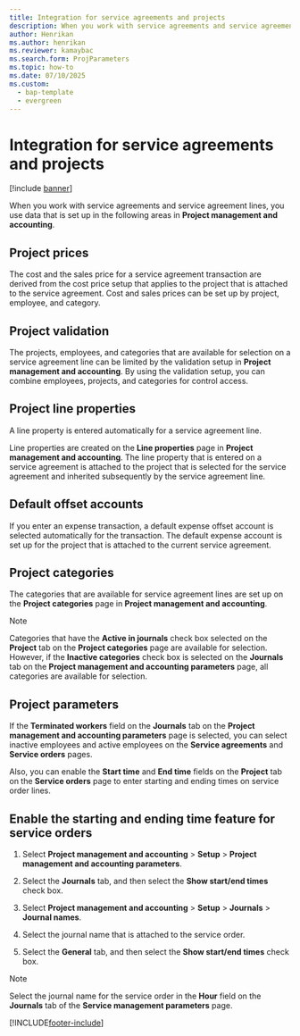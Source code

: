```yaml
---
title: Integration for service agreements and projects 
description: When you work with service agreements and service agreement lines, you use data that is set up in the areas in Project management and accounting.
author: Henrikan
ms.author: henrikan
ms.reviewer: kamaybac
ms.search.form: ProjParameters
ms.topic: how-to
ms.date: 07/10/2025
ms.custom: 
  - bap-template
  - evergreen
---
```


# Integration for service agreements and projects

[!include [banner](../includes/banner.md)]

When you work with service agreements and service agreement lines, you use data that is set up in the following areas in **Project management and accounting**.

## Project prices

The cost and the sales price for a service agreement transaction are derived from the cost price setup that applies to the project that is attached to the service agreement. Cost and sales prices can be set up by project, employee, and category.

## Project validation

The projects, employees, and categories that are available for selection on a service agreement line can be limited by the validation setup in **Project management and accounting**. By using the validation setup, you can combine employees, projects, and categories for control access.

## Project line properties

A line property is entered automatically for a service agreement line.

Line properties are created on the **Line properties** page in **Project management and accounting**. The line property that is entered on a service agreement is attached to the project that is selected for the service agreement and inherited subsequently by the service agreement line.

## Default offset accounts

If you enter an expense transaction, a default expense offset account is selected automatically for the transaction. The default expense account is set up for the project that is attached to the current service agreement.

## Project categories

The categories that are available for service agreement lines are set up on the **Project categories** page in **Project management and accounting**.

> [!NOTE]
> Categories that have the **Active in journals** check box selected on the **Project** tab on the **Project categories** page are available for selection. However, if the **Inactive categories** check box is selected on the **Journals** tab on the **Project management and accounting parameters** page, all categories are available for selection.

## Project parameters

If the **Terminated workers** field on the **Journals** tab on the **Project management and accounting parameters** page is selected, you can select inactive employees and active employees on the **Service agreements** and **Service orders** pages.

Also, you can enable the **Start time** and **End time** fields on the **Project** tab on the **Service orders** page to enter starting and ending times on service order lines.

## Enable the starting and ending time feature for service orders

1. Select **Project management and accounting** \> **Setup** \> **Project management and accounting parameters**.

2. Select the **Journals** tab, and then select the **Show start/end times** check box.

3. Select **Project management and accounting** \> **Setup** \> **Journals** \> **Journal names**.

4. Select the journal name that is attached to the service order.

5. Select the **General** tab, and then select the **Show start/end times** check box.

> [!NOTE]
> Select the journal name for the service order in the **Hour** field on the **Journals** tab of the **Service management parameters** page.

[!INCLUDE[footer-include](../../includes/footer-banner.md)]

